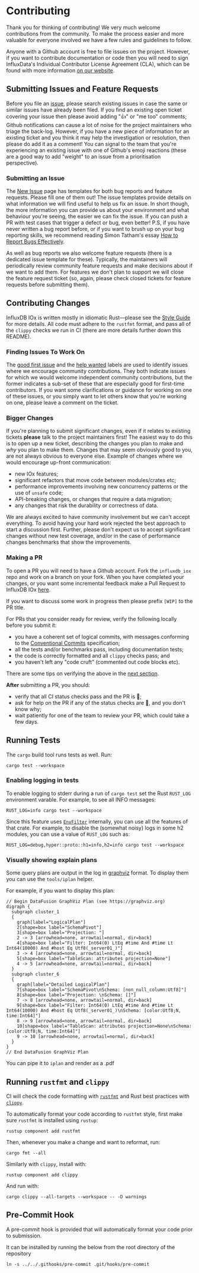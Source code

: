 # Contributing

Thank you for thinking of contributing! We very much welcome contributions from the community.
To make the process easier and more valuable for everyone involved we have a few rules and guidelines to follow.

Anyone with a Github account is free to file issues on the project.
However, if you want to contribute documentation or code then you will need to sign InfluxData's Individual Contributor License Agreement (CLA), which can be found with more information [on our website].

[on our website]: https://www.influxdata.com/legal/cla/

## Submitting Issues and Feature Requests

Before you file an [issue], please search existing issues in case the same or similar issues have already been filed.
If you find an existing open ticket covering your issue then please avoid adding "👍" or "me too" comments; Github notifications can cause a lot of noise for the project maintainers who triage the back-log.
However, if you have a new piece of information for an existing ticket and you think it may help the investigation or resolution, then please do add it as a comment!
You can signal to the team that you're experiencing an existing issue with one of Github's emoji reactions (these are a good way to add "weight" to an issue from a prioritisation perspective).

### Submitting an Issue

The [New Issue] page has templates for both bug reports and feature requests.
Please fill one of them out!
The issue templates provide details on what information we will find useful to help us fix an issue.
In short though, the more information you can provide us about your environment and what behaviour you're seeing, the easier we can fix the issue.
If you can push a PR with test cases that trigger a defect or bug, even better!
P.S, if you have never written a bug report before, or if you want to brush up on your bug reporting skills, we recommend reading Simon Tatham's essay [How to Report Bugs Effectively].

As well as bug reports we also welcome feature requests (there is a dedicated issue template for these).
Typically, the maintainers will periodically review community feature requests and make decisions about if we want to add them.
For features we don't plan to support we will close the feature request ticket (so, again, please check closed tickets for feature requests before submitting them).

[issue]: https://github.com/influxdata/influxdb_iox/issues/new
[New Issue]: https://github.com/influxdata/influxdb_iox/issues/new
[How to Report Bugs Effectively]: https://www.chiark.greenend.org.uk/~sgtatham/bugs.html

## Contributing Changes

InfluxDB IOx is written mostly in idiomatic Rust—please see the [Style Guide] for more details.
All code must adhere to the `rustfmt` format, and pass all of the `clippy` checks we run in CI (there are more details further down this README).

[Style Guide]: docs/style_guide.md

### Finding Issues To Work On

The [good first issue](https://github.com/influxdata/influxdb_iox/labels/good%20first%20issue) and the [help wanted](https://github.com/influxdata/influxdb_iox/labels/help%20wanted) labels are used to identify issues where we encourage community contributions.
They both indicate issues for which we would welcome independent community contributions, but the former indicates a sub-set of these that are especially good for first-time contributors.
If you want some clarifications or guidance for working on one of these issues, or you simply want to let others know that you're working on one, please leave a comment on the ticket.

[good first issue]: https://github.com/influxdata/influxdb_iox/labels/good%20first%20issue
[help wanted]: https://github.com/influxdata/influxdb_iox/labels/help%20wanted

### Bigger Changes

If you're planning to submit significant changes, even if it relates to existing tickets **please** talk to the project maintainers first!
The easiest way to do this is to open up a new ticket, describing the changes you plan to make and *why* you plan to make them. Changes that may seem obviously good to you, are not always obvious to everyone else.
Example of changes where we would encourage up-front communication:

* new IOx features;
* significant refactors that move code between modules/crates etc;
* performance improvements involving new concurrency patterns or the use of `unsafe` code;
* API-breaking changes, or changes that require a data migration;
* any changes that risk the durability or correctness of data.

We are always excited to have community involvement but we can't accept everything.
To avoid having your hard work rejected the best approach to start a discussion first.
Further, please don't expect us to accept significant changes without new test coverage, and/or in the case of performance changes benchmarks that show the improvements.

### Making a PR

To open a PR you will need to have a Github account.
Fork the `influxdb_iox` repo and work on a branch on your fork.
When you have completed your changes, or you want some incremental feedback make a Pull Request to InfluxDB IOx [here].

If you want to discuss some work in progress then please prefix `[WIP]` to the
PR title.

For PRs that you consider ready for review, verify the following locally before you submit it:

* you have a coherent set of logical commits, with messages conforming to the [Conventional Commits] specification;
* all the tests and/or benchmarks pass, including documentation tests;
* the code is correctly formatted and all `clippy` checks pass; and
* you haven't left any "code cruft" (commented out code blocks etc).

There are some tips on verifying the above in the [next section](#running-tests).

**After** submitting a PR, you should:

* verify that all CI status checks pass and the PR is 💚;
* ask for help on the PR if any of the status checks are 🔴, and you don't know why;
* wait patiently for one of the team to review your PR, which could take a few days.

[here]: https://github.com/influxdata/influxdb_iox/compare
[Conventional Commits]: https://www.conventionalcommits.org/en/v1.0.0/

## Running Tests

The `cargo` build tool runs tests as well. Run:

```shell
cargo test --workspace
```

### Enabling logging in tests

To enable logging to stderr during a run of `cargo test` set the Rust
`RUST_LOG` environment varable. For example, to see all INFO messages:

```shell
RUST_LOG=info cargo test --workspace
```

Since this feature uses
[`EnvFilter`](https://docs.rs/tracing-subscriber/0.2.15/tracing_subscriber/filter/struct.EnvFilter.html) internally, you
can use all the features of that crate. For example, to disable the
(somewhat noisy) logs in some h2 modules, you can use a value of
`RUST_LOG` such as:

```shell
RUST_LOG=debug,hyper::proto::h1=info,h2=info cargo test --workspace
```

### Visually showing explain plans

Some query plans are output in the log in [graphviz](https://graphviz.org/) format. To display them you can use the `tools/iplan` helper.

For example, if you want to display this plan:

```
// Begin DataFusion GraphViz Plan (see https://graphviz.org)
digraph {
  subgraph cluster_1
  {
    graph[label="LogicalPlan"]
    2[shape=box label="SchemaPivot"]
    3[shape=box label="Projection: "]
    2 -> 3 [arrowhead=none, arrowtail=normal, dir=back]
    4[shape=box label="Filter: Int64(0) LtEq #time And #time Lt Int64(10000) And #host Eq Utf8(_server01_)"]
    3 -> 4 [arrowhead=none, arrowtail=normal, dir=back]
    5[shape=box label="TableScan: attributes projection=None"]
    4 -> 5 [arrowhead=none, arrowtail=normal, dir=back]
  }
  subgraph cluster_6
  {
    graph[label="Detailed LogicalPlan"]
    7[shape=box label="SchemaPivot\nSchema: [non_null_column:Utf8]"]
    8[shape=box label="Projection: \nSchema: []"]
    7 -> 8 [arrowhead=none, arrowtail=normal, dir=back]
    9[shape=box label="Filter: Int64(0) LtEq #time And #time Lt Int64(10000) And #host Eq Utf8(_server01_)\nSchema: [color:Utf8;N, time:Int64]"]
    8 -> 9 [arrowhead=none, arrowtail=normal, dir=back]
    10[shape=box label="TableScan: attributes projection=None\nSchema: [color:Utf8;N, time:Int64]"]
    9 -> 10 [arrowhead=none, arrowtail=normal, dir=back]
  }
}
// End DataFusion GraphViz Plan
```

You can pipe it to `iplan` and render as a .pdf


## Running `rustfmt` and `clippy`

CI will check the code formatting with [`rustfmt`] and Rust best practices with [`clippy`].

To automatically format your code according to `rustfmt` style, first make sure `rustfmt` is installed using `rustup`:

```shell
rustup component add rustfmt
```

Then, whenever you make a change and want to reformat, run:

```shell
cargo fmt --all
```

Similarly with `clippy`, install with:

```shell
rustup component add clippy
```

And run with:

```shell
cargo clippy --all-targets --workspace -- -D warnings
```

[`rustfmt`]: https://github.com/rust-lang/rustfmt
[`clippy`]: https://github.com/rust-lang/rust-clippy

## Pre-Commit Hook

A pre-commit hook is provided that will automatically format your code prior to submission. 

It can be installed by running the below from the root directory of the repository

```shell
ln -s ../../.githooks/pre-commit .git/hooks/pre-commit
```
